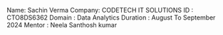 Name: Sachin Verma
Company: CODETECH IT SOLUTIONS
ID : CTO8DS6362
Domain : Data Analytics
Duration : August To September 2024
Mentor : Neela Santhosh kumar
